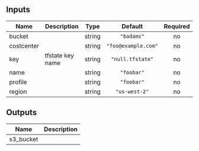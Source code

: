 ## Inputs

| Name | Description | Type | Default | Required |
|------|-------------|:----:|:-----:|:-----:|
| bucket |  | string | `"badams"` | no |
| costcenter |  | string | `"foo@example.com"` | no |
| key | tfstate key name | string | `"null.tfstate"` | no |
| name |  | string | `"foobar"` | no |
| profile |  | string | `"foobar"` | no |
| region |  | string | `"us-west-2"` | no |

## Outputs

| Name | Description |
|------|-------------|
| s3\_bucket |  |

